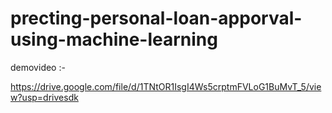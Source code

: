 # precting-personal-loan-apporval-using-machine-learning


demovideo :-

https://drive.google.com/file/d/1TNtOR1IsgI4Ws5crptmFVLoG1BuMvT_5/view?usp=drivesdk
